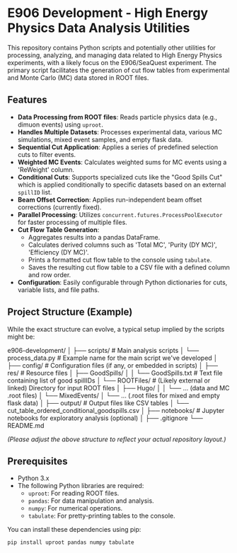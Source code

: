 # E906 Development - High Energy Physics Data Analysis Utilities

This repository contains Python scripts and potentially other utilities for processing, analyzing, and managing data related to High Energy Physics experiments, with a likely focus on the E906/SeaQuest experiment. The primary script facilitates the generation of cut flow tables from experimental and Monte Carlo (MC) data stored in ROOT files.

## Features

* **Data Processing from ROOT files**: Reads particle physics data (e.g., dimuon events) using `uproot`.
* **Handles Multiple Datasets**: Processes experimental data, various MC simulations, mixed event samples, and empty flask data.
* **Sequential Cut Application**: Applies a series of predefined selection cuts to filter events.
* **Weighted MC Events**: Calculates weighted sums for MC events using a 'ReWeight' column.
* **Conditional Cuts**: Supports specialized cuts like the "Good Spills Cut" which is applied conditionally to specific datasets based on an external `spillID` list.
* **Beam Offset Correction**: Applies run-independent beam offset corrections (currently fixed).
* **Parallel Processing**: Utilizes `concurrent.futures.ProcessPoolExecutor` for faster processing of multiple files.
* **Cut Flow Table Generation**:
    * Aggregates results into a pandas DataFrame.
    * Calculates derived columns such as 'Total MC', 'Purity (DY MC)', 'Efficiency (DY MC)'.
    * Prints a formatted cut flow table to the console using `tabulate`.
    * Saves the resulting cut flow table to a CSV file with a defined column and row order.
* **Configuration**: Easily configurable through Python dictionaries for cuts, variable lists, and file paths.

## Project Structure (Example)

While the exact structure can evolve, a typical setup implied by the scripts might be:

e906-development/
│
├── scripts/                      # Main analysis scripts
│   └── process_data.py           # Example name for the main script we've developed
│
├── config/                       # Configuration files (if any, or embedded in scripts)
│
├── res/                          # Resource files
│   ├── GoodSpills/
│   │   └── GoodSpills.txt        # Text file containing list of good spillIDs
│   └── ROOTFiles/                # (Likely external or linked) Directory for input ROOT files
│       ├── Hugo/
│       │   └── ... (data and MC .root files)
│       └── MixedEvents/
│           └── ... (.root files for mixed and empty flask data)
│
├── output/                       # Output files like CSV tables
│   └── cut_table_ordered_conditional_goodspills.csv
│
├── notebooks/                    # Jupyter notebooks for exploratory analysis (optional)
│
├── .gitignore
└── README.md

*(Please adjust the above structure to reflect your actual repository layout.)*

## Prerequisites

* Python 3.x
* The following Python libraries are required:
    * `uproot`: For reading ROOT files.
    * `pandas`: For data manipulation and analysis.
    * `numpy`: For numerical operations.
    * `tabulate`: For pretty-printing tables to the console.

You can install these dependencies using pip:

```bash
pip install uproot pandas numpy tabulate